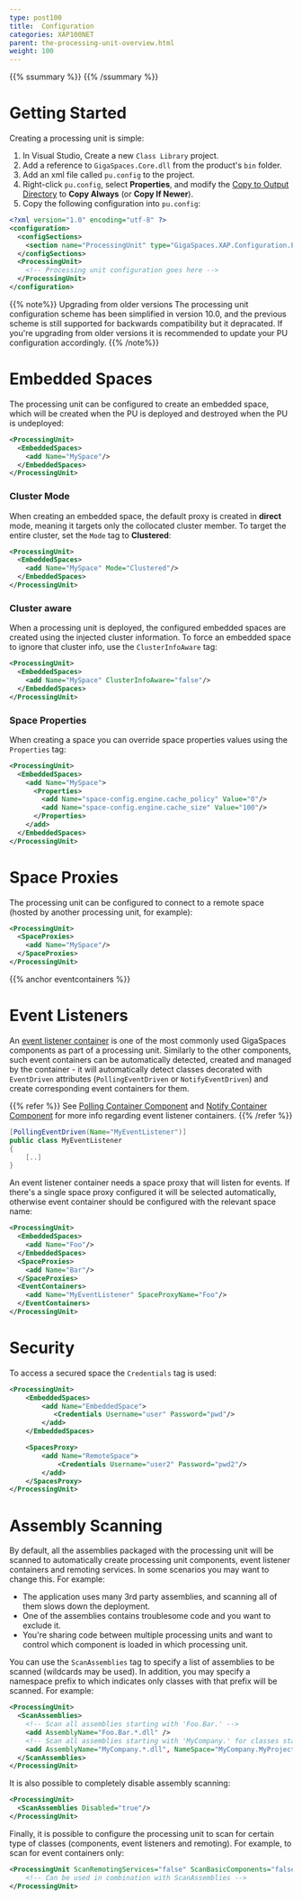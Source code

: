 ```yaml
---
type: post100
title:  Configuration
categories: XAP100NET
parent: the-processing-unit-overview.html
weight: 100
---
```


{{% ssummary %}}  {{% /ssummary %}}

# Getting Started

Creating a processing unit is simple:

1. In Visual Studio, Create a new `Class Library` project.
2. Add a reference to `GigaSpaces.Core.dll` from the product's `bin` folder.
3. Add an xml file called `pu.config` to the project.
4. Right-click `pu.config`, select **Properties**, and modify the [Copy to Output Directory](http://msdn.microsoft.com/en-us/library/0c6xyb66%28v=vs.100%29.aspx) to **Copy Always** (or **Copy If Newer**).
5. Copy the following configuration into `pu.config`:


```xml
<?xml version="1.0" encoding="utf-8" ?>
<configuration>
  <configSections>
    <section name="ProcessingUnit" type="GigaSpaces.XAP.Configuration.ProcessingUnitConfigurationSection, GigaSpaces.Core"/>
  </configSections>
  <ProcessingUnit>
    <!-- Processing unit configuration goes here -->
  </ProcessingUnit>
</configuration>
```

{{% note%}}
Upgrading from older versions The processing unit configuration scheme has been simplified in version 10.0, and the previous scheme is still supported for backwards compatibility but it depracated. If you're upgrading from older versions it is recommended to update your PU configuration accordingly.
{{% /note%}}

# Embedded Spaces

The processing unit can be configured to create an embedded space, which will be created when the PU is deployed and destroyed when the PU is undeployed:


```xml
<ProcessingUnit>
  <EmbeddedSpaces>
    <add Name="MySpace"/>
  </EmbeddedSpaces>
</ProcessingUnit>
```

### Cluster Mode

When creating an embedded space, the default proxy is created in **direct** mode, meaning it targets only the collocated cluster member. To target the entire cluster, set the `Mode` tag to **Clustered**:


```xml
<ProcessingUnit>
  <EmbeddedSpaces>
    <add Name="MySpace" Mode="Clustered"/>
  </EmbeddedSpaces>
</ProcessingUnit>
```

### Cluster aware

When a processing unit is deployed, the configured embedded spaces are created using the injected cluster information. To force an embedded space to ignore that cluster info, use the `ClusterInfoAware` tag:


```xml
<ProcessingUnit>
  <EmbeddedSpaces>
    <add Name="MySpace" ClusterInfoAware="false"/>
  </EmbeddedSpaces>
</ProcessingUnit>
```

### Space Properties

When creating a space you can override space properties values using the `Properties` tag:


```xml
<ProcessingUnit>
  <EmbeddedSpaces>
    <add Name="MySpace">
      <Properties>
        <add Name="space-config.engine.cache_policy" Value="0"/>
        <add Name="space-config.engine.cache_size" Value="100"/>
      </Properties>
    </add>
  </EmbeddedSpaces>
</ProcessingUnit>
```

# Space Proxies

The processing unit can be configured to connect to a remote space (hosted by another processing unit, for example):


```xml
<ProcessingUnit>
  <SpaceProxies>
    <add Name="MySpace"/>
  </SpaceProxies>
</ProcessingUnit>
```

{{% anchor eventcontainers %}}

# Event Listeners

An [event listener container](./event-processing.html) is one of the most commonly used GigaSpaces components as part of a processing unit. Similarly to the other components, such event containers can be automatically detected, created and managed by the container - 
it will automatically detect classes decorated with `EventDriven` attributes (`PollingEventDriven` or `NotifyEventDriven`) and create corresponding event containers for them.

{{% refer %}}
See [Polling Container Component](./polling-container.html) and [Notify Container Component](./notify-container.html) for more info regarding event listener containers.
{{% /refer %}}


```java
[PollingEventDriven(Name="MyEventListener")]
public class MyEventListener
{
    [..]
}
```

An event listener container needs a space proxy that will listen for events. If there's a single space proxy configured it will be selected automatically, otherwise event container should be configured with the relevant space name:


```xml
<ProcessingUnit>
  <EmbeddedSpaces>
    <add Name="Foo"/>
  </EmbeddedSpaces>
  <SpaceProxies>
    <add Name="Bar"/>
  </SpaceProxies>
  <EventContainers>
    <add Name="MyEventListener" SpaceProxyName="Foo"/>
  </EventContainers>
</ProcessingUnit>
```

# Security

To access a secured space the `Credentials` tag is used:  

```xml
<ProcessingUnit>
    <EmbeddedSpaces>
        <add Name="EmbeddedSpace">
           <Credentials Username="user" Password="pwd"/> 
        </add>
    </EmbeddedSpaces> 

    <SpacesProxy>
        <add Name="RemoteSpace">
            <Credentials Username="user2" Password="pwd2"/> 
        </add>
    </SpacesProxy>     
</ProcessingUnit>
```


# Assembly Scanning

By default, all the assemblies packaged with the processing unit will be scanned to automatically create processing unit components, event listener containers and remoting services. In some scenarios you may want to change this. For example:

* The application uses many 3rd party assemblies, and scanning all of them slows down the deployment.
* One of the assemblies contains troublesome code and you want to exclude it.
* You're sharing code between multiple processing units and want to control which component is loaded in which processing unit.

You can use the `ScanAssemblies` tag to specify a list of assemblies to be scanned (wildcards may be used). In addition, you may specify a namespace prefix to which indicates only classes with that prefix will be scanned. For example:


```xml
<ProcessingUnit>
  <ScanAssemblies>
    <!-- Scan all assemblies starting with 'Foo.Bar.' -->
    <add AssemblyName="Foo.Bar.*.dll" />
    <!-- Scan all assemblies starting with 'MyCompany.' for classes starting with 'MyCompany.MyProject.'  -->
    <add AssemblyName="MyCompany.*.dll", NameSpace="MyCompany.MyProject."/>
  </ScanAssemblies>
</ProcessingUnit>
```

It is also possible to completely disable assembly scanning:


```xml
<ProcessingUnit>
  <ScanAssemblies Disabled="true"/>
</ProcessingUnit>
```


Finally, it is possible to configure the processing unit to scan for certain type of classes (components, event listeners and remoting). For example, to scan for event containers only:


```xml
<ProcessingUnit ScanRemotingServices="false" ScanBasicComponents="false" ScanEventContainers="true">
    <!-- Can be used in combination with ScanAssemblies -->
</ProcessingUnit>
```
